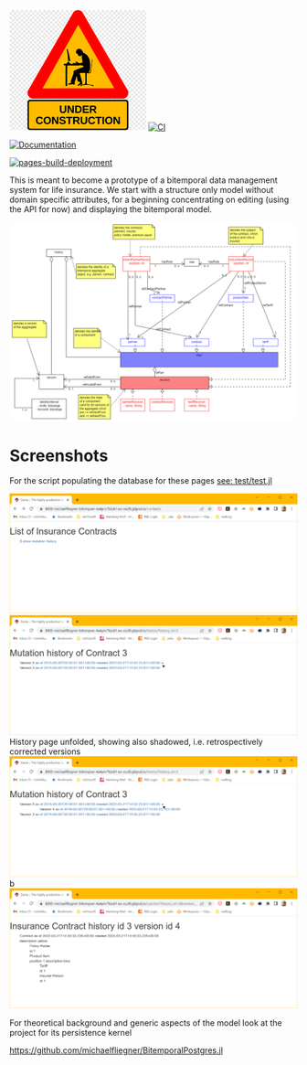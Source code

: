 ![beware - work in progress](docs/src/assets/wip.png)
[![CI](https://github.com/michaelfliegner/BitempWebApp/actions/workflows/CI.yml/badge.svg)](https://github.com/michaelfliegner/BitempWebApp/actions/workflows/CI.yml)

[![Documentation](https://github.com/michaelfliegner/BitempWebApp/actions/workflows/Documentation.yml/badge.svg)](https://github.com/michaelfliegner/BitempWebApp/actions/workflows/Documentation.yml)

[![pages-build-deployment](https://github.com/michaelfliegner/BitempWebApp/actions/workflows/pages/pages-build-deployment/badge.svg)](https://github.com/michaelfliegner/BitempWebApp/actions/workflows/pages/pages-build-deployment)

This is meant to become a prototype of a bitemporal data management system for life insurance. We start with a structure only model without domain specific attributes, for a beginning concentrating on editing (using the API for now) and displaying the bitemporal model.

![Contract model](docs/src/assets/BitemporalModel.uxf.png)

# Screenshots
For the script populating the database for these pages [see: test/test.jl]( test/tests.jl)

![Contract model](docs/src/assets/ContractsPage.PNG)
![Contract model](docs/src/assets/Historypage.PNG)
History page unfolded, showing also shadowed, i.e. retrospectively corrected versions
![Contract model](docs/src/assets/HistorypageUnfolded.PNG)b
![Contract model](docs/src/assets/CsectionPage.PNG)

For theoretical background and generic aspects of the model look at the project for its persistence kernel

https://github.com/michaelfliegner/BitemporalPostgres.jl
